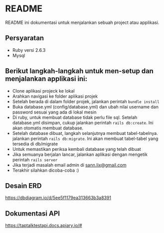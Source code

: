# README

README ini dokumentasi untuk menjalankan sebuah project atau applikasi.

## Persyaratan
* Ruby versi 2.6.3
* Mysql

## Berikut langkah-langkah untuk men-setup dan menjalankan applikasi ini:
* Clone aplikasi projeck ke lokal
* Arahkan navigasi ke folder aplikasi projek
* Setelah berada di dalam folder projek, jalankan perintah ```bundle install```
* Buka database.yml (config/database.yml) dan ubah nilai username dan password sesuai yang ada di lokal mesin
* Di ruby, untuk membuat database tidak perlu file sql. Setelah database.yml disimpan, cukup jalankan perintah ```rails db:create```. Ini akan otomatis membuat database.
* Setelah database dibuat, langkah selanjutnya membuat tabel-tabelnya. jalankan perintah ```rails db:migrate```. Ini akan membuat tabel-tabel yang tersedia di db/migrate
* Untuk memastikan periksa kembali database yang telah dibuat
* Jika semuanya berjalan lancar, jalankan aplikasi dengan mengetik perintah ```rails server```
* Jika terjadi masalah email admin di sann.lix@gmail.com
* Terakhir silahkan dicoba-coba :)

## Desain ERD
https://dbdiagram.io/d/5ee5f1179ea313663b3a8391

## Dokumentasi API
https://taptalktestapi.docs.apiary.io/#
